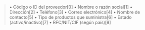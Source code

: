> • Código o ID del proveedor[0]
> • Nombre o razón social[1]
> • Dirección[2]
> • Teléfono[3]
> • Correo electrónico[4]
> • Nombre de contacto[5]
> • Tipo de productos que suministra[6]
> • Estado (activo/inactivo)[7]
> • RFC/NIT/CIF (según país)[8]